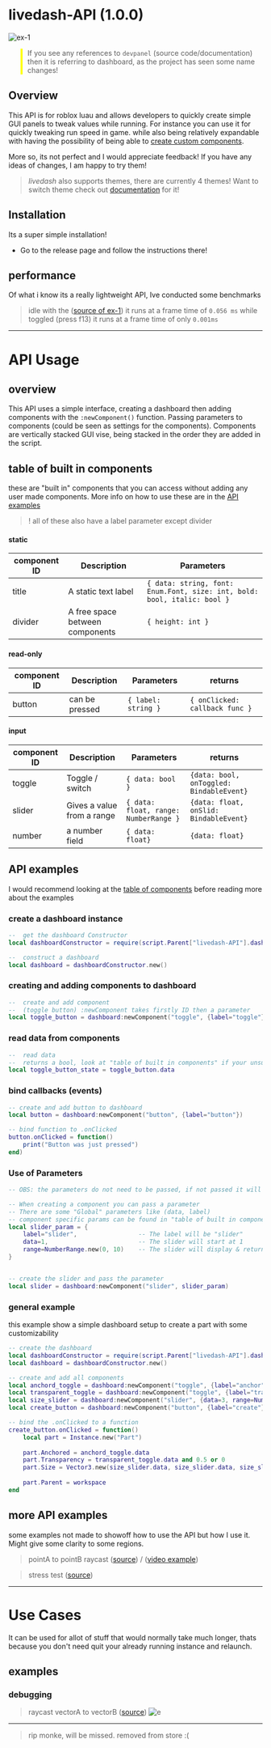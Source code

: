 # livedash-API (1.0.0)
![ex-1](videos/ex-1.gif)

<blockquote style="border-left: 4px solid yellow; padding-left: 10px; foreground:">
	If you see any references to <code>devpanel</code> (source code/documentation)
	then it is referring to dashboard, as the project has seen some name changes!
</blockquote>


## Overview
This API is for roblox luau and allows developers to quickly create simple GUI panels to tweak values 
while running. For instance you can use it for quickly tweaking run speed in game.
while also being relatively expandable with having the possibility of being able to [create custom components](docs/component-creation.md).

More so, its not perfect and I would appreciate feedback!
If you have any ideas of changes, I am happy to try them!

>*livedash* also supports themes, there are currently 4 themes! Want to switch theme check 
out [documentation](/docs/themes.md) for it!

## Installation

Its a super simple installation!

- Go to the release page and follow the instructions there!
## performance

Of what i know its a really lightweight API, Ive conducted some benchmarks
> idle with the 
([source of ex-1](src/ex-1.lua)) it runs at a frame time of `0.056 ms` while toggled (press f13) it runs at a
frame time of only `0.001ms`

***
# API Usage

## overview

This API uses a simple interface, creating a dashboard then adding components with the `:newComponent()`
function. Passing parameters to components (could be seen as settings for the components).
Components are vertically stacked GUI vise, being stacked in the order they are added in the script.

## table of built in components
these are "built in" components that you can access without adding 
any user made components. More info on how to use these are in the [API examples](#api-examples)

> ! all of these also have a label parameter except divider

#### static
| component ID | Description                     | Parameters                                                               |
| ------------ | ------------------------------- | ------------------------------------------------------------------------ |
| title        | A static text label             | `{ data: string, font: Enum.Font, size: int, bold: bool, italic: bool }` |
| divider      | A free space between components | `{ height: int }`                                                        |

#### read-only
| component ID | Description    | Parameters        | returns |
| ------------ | -------------- | ----------------- | ------- |
| button       | can be pressed | `{ label: string }` | `{ onClicked: callback func }` |


#### input
| component ID | Description                | Parameters                            | returns                                  |
| ------------ | -------------------------- | ------------------------------------- | ---------------------------------------- |
| toggle       | Toggle / switch            | `{ data: bool }`                      | `{data: bool, onToggled: BindableEvent}` |
| slider       | Gives a value from a range | `{ data: float, range: NumberRange }` | `{data: float, onSlid: BindableEvent}`   |
| number       | a number field             | `{ data: float}`                      | `{data: float}`                          |

## API examples
I would recommend looking at the [table of components](#table-of-built-in-components) before reading more about the examples

### create a dashboard instance
```lua
--  get the dashboard Constructor
local dashboardConstructor = require(script.Parent["livedash-API"].dashboard)

--  construct a dashboard 
local dashboard = dashboardConstructor.new()
```
### creating and adding components to dashboard
```lua
--  create and add component
--  (toggle button) :newComponent takes firstly ID then a parameter
local toggle_button = dashboard:newComponent("toggle", {label="toggle"})
```
### read data from components
```lua
--  read data
--  returns a bool, look at "table of built in components" if your unsure of what it returns
local toggle_button_state = toggle_button.data
```

### bind callbacks (events)
```lua
-- create and add button to dashboard
local button = dashboard:newComponent("button", {label="button"})

-- bind function to .onClicked
button.onClicked = function()
    print("Button was just pressed")
end)
```

### Use of Parameters
```lua
-- OBS: the parameters do not need to be passed, if not passed it will default to another value

-- When creating a component you can pass a parameter
-- There are some "Global" parameters like (data, label)
-- component specific params can be found in "table of built in components"
local slider_param = {
    label="slider",                 -- The label will be "slider"
    data=1,                         -- The slider will start at 1
    range=NumberRange.new(0, 10)    -- The slider will display & return a value between (0 - 10)
}


-- create the slider and pass the parameter
local slider = dashboard:newComponent("slider", slider_param)
```

### general example
this example show a simple dashboard setup to create a part with some customizability
```lua
-- create the dashboard
local dashboardConstructor = require(script.Parent["livedash-API"].dashboard)
local dashboard = dashboardConstructor.new()

-- create and add all components
local anchord_toggle = dashboard:newComponent("toggle", {label="anchor"})
local transparent_toggle = dashboard:newComponent("toggle", {label="transp"})
local size_slider = dashboard:newComponent("slider", {data=3, range=NumberRange.new(0, 10)})
local create_button = dashboard:newComponent("button", {label="create"})

-- bind the .onClicked to a function
create_button.onClicked = function()
	local part = Instance.new("Part")
	
	part.Anchored = anchord_toggle.data
	part.Transparency = transparent_toggle.data and 0.5 or 0
	part.Size = Vector3.new(size_slider.data, size_slider.data, size_slider.data)
	
	part.Parent = workspace
end

```

## more API examples

some examples not made to showoff how to use the API but how I use it. Might give some
clarity to some regions.

>pointA to pointB raycast ([source](src/ex-1.lua)) /
([video example](#debugging))


>stress test ([source](src/stress-test.1.lua))


***

# Use Cases

It can be used for allot of stuff that would normally take much longer, thats because
you don't need quit your already running instance and relaunch. 

## examples

### debugging

> raycast vectorA to vectorB ([source](src/ex-1.lua))
![e](videos/dbug.ex-1.gif)

***

> rip monke, will be missed. removed from store :(
